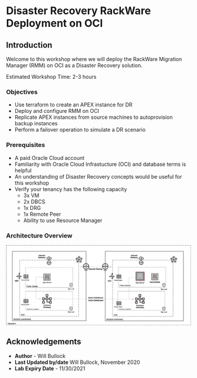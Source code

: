 # Disaster Recovery RackWare Deployment on OCI

## Introduction
Welcome to this workshop where we will deploy the RackWare Migration Manager (RMM) on OCI as a Disaster Recovery solution.

Estimated Workshop Time: 2-3 hours

### Objectives
- Use terraform to create an APEX instance for DR
- Deploy and configure RMM on OCI
- Replicate APEX instances from source machines to autoprovision backup instances
- Perform a failover operation to simulate a DR scenario

### Prerequisites
- A paid Oracle Cloud account
- Familiarity with Oracle Cloud Infrastucture (OCI) and database terms is helpful
- An understanding of Disaster Recovery concepts would be useful for this workshop
- Verify your tenancy has the following capacity
	- 3x VM
	- 2x DBCS
	- 1x DRG
	- 1x Remote Peer
	- Ability to use Resource Manager

### Architecture Overview
![](./images/Rackwarediagram.png)


## Acknowledgements
- **Author** - Will Bullock
- **Last Updated by/date** Will Bullock, November 2020
- **Lab Expiry Date** - 11/30/2021



